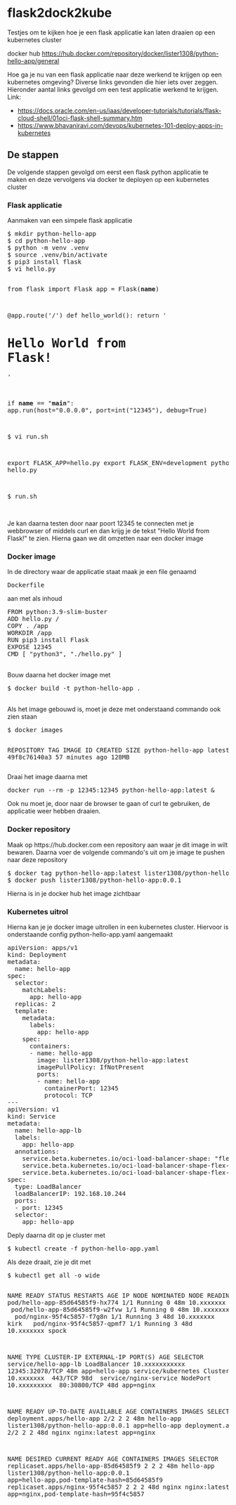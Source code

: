 # flask2dock2kube
Testjes om te kijken hoe je een flask applicatie kan laten draaien op een kubernetes cluster

docker hub https://hub.docker.com/repository/docker/lister1308/python-hello-app/general

Hoe ga je nu van een flask applicatie naar deze werkend te krijgen op een kubernetes omgeving? Diverse links gevonden die hier iets over zeggen. Hieronder aantal links gevolgd om een test applicatie werkend te krijgen.
Link:

* https://docs.oracle.com/en-us/iaas/developer-tutorials/tutorials/flask-cloud-shell/01oci-flask-shell-summary.htm
* https://www.bhavaniravi.com/devops/kubernetes-101-deploy-apps-in-kubernetes
<h2>De stappen</h2>
De volgende stappen gevolgd om eerst een flask python applicatie te maken en deze vervolgens via docker te deployen op een kubernetes cluster

<h3>Flask applicatie</h3>
Aanmaken van een simpele flask applicatie
<pre>
$ mkdir python-hello-app
$ cd python-hello-app
$ python -m venv .venv
$ source .venv/bin/activate
$ pip3 install flask
$ vi hello.py

from flask import Flask
app = Flask(__name__)

@app.route('/')
def hello_world():
    return '<h1>Hello World from Flask!</h1>'

if __name__ == "__main__":
    app.run(host="0.0.0.0", port=int("12345"), debug=True)

$ vi run.sh

export FLASK_APP=hello.py
export FLASK_ENV=development
python3 hello.py

$ run.sh
</pre><br>
Je kan daarna testen door naar poort 12345 te connecten met je webbrowser of middels curl en dan krijg je de tekst "Hello World from Flask!" te zien. Hierna gaan we dit omzetten naar een docker image

<h3>Docker image</h3>
In de directory waar de applicatie staat maak je een file genaamd
<pre>Dockerfile</pre>
aan met als inhoud
<pre>
FROM python:3.9-slim-buster
ADD hello.py /
COPY . /app
WORKDIR /app
RUN pip3 install Flask
EXPOSE 12345
CMD [ "python3", "./hello.py" ]
</pre><br>
Bouw daarna het docker image met
<pre>
$ docker build -t python-hello-app .
</pre><br>
Als het image gebouwd is, moet je deze met onderstaand commando ook zien staan
<pre>
$ docker images

REPOSITORY                    TAG       IMAGE ID       CREATED          SIZE
python-hello-app              latest    49f8c76140a3   57 minutes ago   128MB
</pre>
Draai het image daarna met
<pre>
docker run --rm -p 12345:12345 python-hello-app:latest &
</pre>
Ook nu moet je, door naar de browser te gaan of curl te gebruiken, de applicatie weer hebben draaien.

<h3>Docker repository</h3>
Maak op https://hub.docker.com een repository aan waar je dit image in wilt bewaren. Daarna voer de volgende commando's uit om je image te pushen naar deze repository
<pre>
$ docker tag python-hello-app:latest lister1308/python-hello-app:0.0.1
$ docker push lister1308/python-hello-app:0.0.1
</pre>
Hierna is in je docker hub het image zichtbaar

<h3>Kubernetes uitrol</h3>
Hierna kan je je docker image uitrollen in een kubernetes cluster. Hiervoor is onderstaande config python-hello-app.yaml aangemaakt
<pre>
apiVersion: apps/v1
kind: Deployment
metadata:
  name: hello-app
spec:
  selector:
    matchLabels:
      app: hello-app
  replicas: 2
  template:
    metadata:
      labels:
        app: hello-app
    spec:
      containers:
      - name: hello-app
        image: lister1308/python-hello-app:latest
        imagePullPolicy: IfNotPresent
        ports:
        - name: hello-app
          containerPort: 12345
          protocol: TCP
---
apiVersion: v1
kind: Service
metadata:
  name: hello-app-lb
  labels:
    app: hello-app
  annotations:
    service.beta.kubernetes.io/oci-load-balancer-shape: "flexible"
    service.beta.kubernetes.io/oci-load-balancer-shape-flex-min: "10"
    service.beta.kubernetes.io/oci-load-balancer-shape-flex-max: "100"
spec:
  type: LoadBalancer
  loadBalancerIP: 192.168.10.244
  ports:
  - port: 12345
  selector:
    app: hello-app
</pre>
Deply daarna dit op je cluster met
<pre>
$ kubectl create -f python-hello-app.yaml
</pre>
Als deze draait, zie je dit met
<pre>
$ kubectl get all -o wide

NAME                             READY   STATUS    RESTARTS   AGE   IP           NODE    NOMINATED NODE   READINESS GATES
pod/hello-app-85d64585f9-hx774   1/1     Running   0          48m   10.xxxxxxx   spock   <none>           <none>
pod/hello-app-85d64585f9-w2fvw   1/1     Running   0          48m   10.xxxxxxx   kirk    <none>           <none>
pod/nginx-95f4c5857-f7g8n        1/1     Running   3          48d   10.xxxxxxx   kirk    <none>           <none>
pod/nginx-95f4c5857-qpmf7        1/1     Running   3          48d   10.xxxxxxx   spock   <none>           <none>

NAME                    TYPE           CLUSTER-IP       EXTERNAL-IP   PORT(S)           AGE   SELECTOR
service/hello-app-lb    LoadBalancer   10.xxxxxxxxxxx   <pending>     12345:32078/TCP   48m   app=hello-app
service/kubernetes      ClusterIP      10.xxxxxxx       <none>        443/TCP           98d   <none>
service/nginx-service   NodePort       10.xxxxxxxxx     <none>        80:30800/TCP      48d   app=nginx

NAME                        READY   UP-TO-DATE   AVAILABLE   AGE   CONTAINERS   IMAGES                              SELECTOR
deployment.apps/hello-app   2/2     2            2           48m   hello-app    lister1308/python-hello-app:0.0.1   app=hello-app
deployment.apps/nginx       2/2     2            2           48d   nginx        nginx:latest                        app=nginx

NAME                                   DESIRED   CURRENT   READY   AGE   CONTAINERS   IMAGES                              SELECTOR
replicaset.apps/hello-app-85d64585f9   2         2         2       48m   hello-app    lister1308/python-hello-app:0.0.1   app=hello-app,pod-template-hash=85d64585f9
replicaset.apps/nginx-95f4c5857        2         2         2       48d   nginx        nginx:latest                        app=nginx,pod-template-hash=95f4c5857
</pre>
